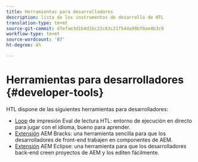 ```yaml
---
title: Herramientas para desarrolladores
description: lista de los instrumentos de desarrollo de HTL
translation-type: tm+mt
source-git-commit: d7efae3d1b4d1bc22c63c21f544a99bf0ae4b3c9
workflow-type: tm+mt
source-wordcount: '87'
ht-degree: 4%

---
```



# Herramientas para desarrolladores {#developer-tools}

HTL dispone de las siguientes herramientas para desarrolladores:

* [Loop](https://github.com/Adobe-Marketing-Cloud/aem-htl-repl) de impresión Eval de lectura HTL: entorno de ejecución en directo para jugar con el idioma, bueno para aprender.
* [Extensión](https://docs.adobe.com/content/help/en/experience-manager-65/developing/devtools/aem-brackets.html) AEM Bracks: una herramienta sencilla para que los desarrolladores de front-end trabajen en componentes de AEM.
* [Extensión](https://docs.adobe.com/content/help/en/experience-manager-65/developing/devtools/aem-eclipse.html) AEM Eclipse: una herramienta para que los desarrolladores back-end creen proyectos de AEM y los editen fácilmente.
